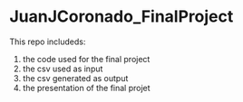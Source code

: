 # JuanJCoronado_FinalProject

This repo includeds:
1) the code used for the final project
2) the csv used as input
3) the csv generated as output
4) the presentation of the final projet
